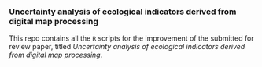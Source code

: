 ### Uncertainty analysis of ecological indicators derived from digital map processing
This repo contains all the `R` scripts for the improvement of the submitted for review paper, titled _Uncertainty analysis of ecological indicators derived from
digital map processing_.
